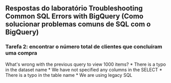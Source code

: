 ## Respostas do laboratório Troubleshooting Common SQL Errors with BigQuery (Como solucionar problemas comuns de SQL com o BigQuery)

### Tarefa 2: encontrar o número total de clientes que concluíram uma compra

  What's wrong with the previous query to view 1000 items?
    * There is a typo in the dataset name
    * We have not specified any columns in the SELECT
    * There is a typo in the table name
    * We are using legacy SQL


